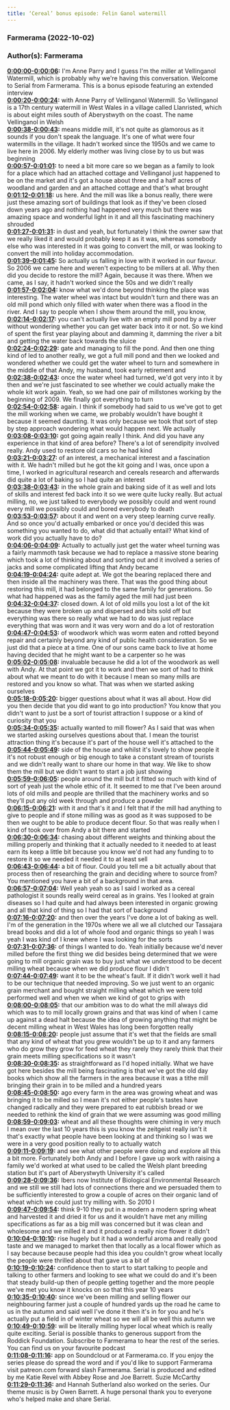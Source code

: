```yaml
---
title: ‘Cereal’ bonus episode: Felin Ganol watermill
---
```


### Farmerama  (2022-10-02)  
### Author(s): Farmerama  

**[0:00:00-0:00:06](https://soundcloud.com/farmerama-radio/cereal-bonus-episode-felin-ganol-watermill#t=0:00:00):**  I'm Anne Parry and I guess I'm the miller at Vellinganol Watermill, which is probably  why we're having this conversation.  Welcome to Serial from Farmerama. This is a bonus episode featuring an extended interview  
**[0:00:20-0:00:24](https://soundcloud.com/farmerama-radio/cereal-bonus-episode-felin-ganol-watermill#t=0:00:20):**  with Anne Parry of Vellinganol Watermill.  So Vellinganol is a 17th century watermill in West Wales in a village called Llanristed,  which is about eight miles south of Aberystwyth on the coast. The name Vellinganol in Welsh  
**[0:00:38-0:00:43](https://soundcloud.com/farmerama-radio/cereal-bonus-episode-felin-ganol-watermill#t=0:00:38):**  means middle mill, it's not quite as glamorous as it sounds if you don't speak the language.  It's one of what were four watermills in the village. It hadn't worked since the 1950s  and we came to live here in 2006. My elderly mother was living close by to us but was beginning  
**[0:00:57-0:01:01](https://soundcloud.com/farmerama-radio/cereal-bonus-episode-felin-ganol-watermill#t=0:00:57):**  to need a bit more care so we began as a family to look for a place which had an attached  cottage and Vellinganol just happened to be on the market and it's got a house about three  and a half acres of woodland and garden and an attached cottage and that's what brought  
**[0:01:12-0:01:18](https://soundcloud.com/farmerama-radio/cereal-bonus-episode-felin-ganol-watermill#t=0:01:12):**  us here. And the mill was like a bonus really, there were just these amazing sort of buildings  that look as if they've been closed down years ago and nothing had happened very much but  there was amazing space and wonderful light in it and all this fascinating machinery shrouded  
**[0:01:27-0:01:31](https://soundcloud.com/farmerama-radio/cereal-bonus-episode-felin-ganol-watermill#t=0:01:27):**  in dust and yeah, but fortunately I think the owner saw that we really liked it and  would probably keep it as it was, whereas somebody else who was interested in it was  going to convert the mill, or was looking to convert the mill into holiday accommodation.  
**[0:01:39-0:01:45](https://soundcloud.com/farmerama-radio/cereal-bonus-episode-felin-ganol-watermill#t=0:01:39):**  So actually us falling in love with it worked in our favour. So 2006 we came here and weren't  expecting to be millers at all. Why then did you decide to restore the mill? Again, because  it was there. When we came, as I say, it hadn't worked since the 50s and we didn't really  
**[0:01:57-0:02:04](https://soundcloud.com/farmerama-radio/cereal-bonus-episode-felin-ganol-watermill#t=0:01:57):**  know what we'd done beyond thinking the place was interesting. The water wheel was intact  but wouldn't turn and there was an old mill pond which only filled with water when there  was a flood in the river. And I say to people when I show them around the mill, you know,  
**[0:02:14-0:02:17](https://soundcloud.com/farmerama-radio/cereal-bonus-episode-felin-ganol-watermill#t=0:02:14):**  you can't actually live with an empty mill pond by a river without wondering whether  you can get water back into it or not. So we kind of spent the first year playing about  and damming it, damming the river a bit and getting the water back towards the sluice  
**[0:02:24-0:02:29](https://soundcloud.com/farmerama-radio/cereal-bonus-episode-felin-ganol-watermill#t=0:02:24):**  gate and managing to fill the pond. And then one thing kind of led to another really, we  got a full mill pond and then we looked and wondered whether we could get the water wheel  to turn and somewhere in the middle of that Andy, my husband, took early retirement and  
**[0:02:38-0:02:43](https://soundcloud.com/farmerama-radio/cereal-bonus-episode-felin-ganol-watermill#t=0:02:38):**  once the water wheel had turned, we'd got very into it by then and we're just fascinated  to see whether we could actually make the whole kit work again. Yeah, so we had one  pair of millstones working by the beginning of 2009. We finally got everything to turn  
**[0:02:54-0:02:58](https://soundcloud.com/farmerama-radio/cereal-bonus-episode-felin-ganol-watermill#t=0:02:54):**  again. I think if somebody had said to us we've got to get the mill working when we  came, we probably wouldn't have bought it because it seemed daunting. It was only because  we took that sort of step by step approach wondering what would happen next. We actually  
**[0:03:08-0:03:10](https://soundcloud.com/farmerama-radio/cereal-bonus-episode-felin-ganol-watermill#t=0:03:08):**  got going again really I think.  And did you have any experience in that kind of area before?  There's a lot of serendipity involved really. Andy used to restore old cars so he had kind  
**[0:03:21-0:03:27](https://soundcloud.com/farmerama-radio/cereal-bonus-episode-felin-ganol-watermill#t=0:03:21):**  of an interest, a mechanical interest and a fascination with it. We hadn't milled but  he got the kit going and I was, once upon a time, I worked in agricultural research  and cereals research and afterwards did quite a lot of baking so I had quite an interest  
**[0:03:38-0:03:43](https://soundcloud.com/farmerama-radio/cereal-bonus-episode-felin-ganol-watermill#t=0:03:38):**  in the whole grain and baking side of it as well and lots of skills and interest fed back  into it so we were quite lucky really. But actual milling, no, we just talked to everybody  we possibly could and went round every mill we possibly could and bored everybody to death  
**[0:03:53-0:03:57](https://soundcloud.com/farmerama-radio/cereal-bonus-episode-felin-ganol-watermill#t=0:03:53):**  about it and went on a very steep learning curve really.  And so once you'd actually embarked or once you'd decided this was something you wanted  to do, what did that actually entail? What kind of work did you actually have to do?  
**[0:04:06-0:04:09](https://soundcloud.com/farmerama-radio/cereal-bonus-episode-felin-ganol-watermill#t=0:04:06):**  Actually to actually just get the water wheel turning was a fairly mammoth task because  we had to replace a massive stone bearing which took a lot of thinking about and sorting  out and it involved a series of jacks and some complicated lifting that Andy became  
**[0:04:19-0:04:24](https://soundcloud.com/farmerama-radio/cereal-bonus-episode-felin-ganol-watermill#t=0:04:19):**  quite adept at. We got the bearing replaced there and then inside all the machinery was  there. That was the good thing about restoring this mill, it had belonged to the same family  for generations. So what had happened was as the family aged the mill had just been  
**[0:04:32-0:04:37](https://soundcloud.com/farmerama-radio/cereal-bonus-episode-felin-ganol-watermill#t=0:04:32):**  closed down. A lot of old mills you lost a lot of the kit because they were broken up  and dispersed and bits sold off but everything was there so really what we had to do was  just replace everything that was worn and it was very worn and do a lot of restoration  
**[0:04:47-0:04:53](https://soundcloud.com/farmerama-radio/cereal-bonus-episode-felin-ganol-watermill#t=0:04:47):**  of woodwork which was worm eaten and rotted beyond repair and certainly beyond any kind  of public health consideration. So we just did that a piece at a time. One of our sons  came back to live at home having decided that he might want to be a carpenter so he was  
**[0:05:02-0:05:08](https://soundcloud.com/farmerama-radio/cereal-bonus-episode-felin-ganol-watermill#t=0:05:02):**  invaluable because he did a lot of the woodwork as well with Andy. At that point we got it  to work and then we sort of had to think about what we meant to do with it because I mean  so many mills are restored and you know so what. That was when we started asking ourselves  
**[0:05:18-0:05:20](https://soundcloud.com/farmerama-radio/cereal-bonus-episode-felin-ganol-watermill#t=0:05:18):**  bigger questions about what it was all about.  How did you then decide that you did want to go into production? You know that you didn't  want to just be a sort of tourist attraction I suppose or a kind of curiosity that you  
**[0:05:34-0:05:35](https://soundcloud.com/farmerama-radio/cereal-bonus-episode-felin-ganol-watermill#t=0:05:34):**  actually wanted to mill flower?  As I said that was when we started asking ourselves questions about that. I mean the  tourist attraction thing it's because it's part of the house well it's attached to the  
**[0:05:44-0:05:49](https://soundcloud.com/farmerama-radio/cereal-bonus-episode-felin-ganol-watermill#t=0:05:44):**  side of the house and whilst it's lovely to show people it it's not robust enough or big  enough to take a constant stream of tourists and we didn't really want to share our home  in that way. We like to show them the mill but we didn't want to start a job just showing  
**[0:05:59-0:06:05](https://soundcloud.com/farmerama-radio/cereal-bonus-episode-felin-ganol-watermill#t=0:05:59):**  people around the mill but it fitted so much with kind of sort of yeah just the whole ethic  of it. It seemed to me that I've been around lots of old mills and people are thrilled  that the machinery works and so they'll put any old week through and produce a powder  
**[0:06:15-0:06:21](https://soundcloud.com/farmerama-radio/cereal-bonus-episode-felin-ganol-watermill#t=0:06:15):**  with it and that's it and I felt that if the mill had anything to give to people and if  stone milling was as good as it was supposed to be then we ought to be able to produce  decent flour. So that was really when I kind of took over from Andy a bit there and started  
**[0:06:30-0:06:34](https://soundcloud.com/farmerama-radio/cereal-bonus-episode-felin-ganol-watermill#t=0:06:30):**  chasing about different weights and thinking about the milling properly and thinking that  it actually needed to it needed to at least earn its keep a little bit because you know  we'd not had any funding to to restore it so we needed it needed it to at least sell  
**[0:06:43-0:06:44](https://soundcloud.com/farmerama-radio/cereal-bonus-episode-felin-ganol-watermill#t=0:06:43):**  a bit of flour.  Could you tell me a bit actually about that process then of researching the grain and  deciding where to source from? You mentioned you have a bit of a background in that area.  
**[0:06:57-0:07:04](https://soundcloud.com/farmerama-radio/cereal-bonus-episode-felin-ganol-watermill#t=0:06:57):**  Well yeah yeah so as I said I worked as a cereal pathologist it sounds really weird  cereal as in grains. Yes I looked at grain diseases so I had quite and had always been  interested in organic growing and all that kind of thing so I had that sort of background  
**[0:07:16-0:07:20](https://soundcloud.com/farmerama-radio/cereal-bonus-episode-felin-ganol-watermill#t=0:07:16):**  and then over the years I've done a lot of baking as well. I'm of the generation in the  1970s where we all we all clutched our Tassajara bread books and did a lot of whole food and  organic things so yeah I was yeah I was kind of I knew where I was looking for the sorts  
**[0:07:31-0:07:36](https://soundcloud.com/farmerama-radio/cereal-bonus-episode-felin-ganol-watermill#t=0:07:31):**  of things I wanted to do. Yeah initially because we'd never milled before the first thing we  did besides being determined that we were going to mill organic grain was to buy just  what we understood to be decent milling wheat because when we did produce flour I didn't  
**[0:07:44-0:07:49](https://soundcloud.com/farmerama-radio/cereal-bonus-episode-felin-ganol-watermill#t=0:07:44):**  want it to be the wheat's fault. If it didn't work well it had to be our technique that  needed improving. So we just went to an organic grain merchant and bought straight milling  wheat which we were told performed well and when we when we kind of got to grips with  
**[0:08:00-0:08:05](https://soundcloud.com/farmerama-radio/cereal-bonus-episode-felin-ganol-watermill#t=0:08:00):**  that our ambition was to do what the mill always did which was to to mill locally grown  grains and that was kind of when I came up against a dead halt because the idea of growing  anything that might be decent milling wheat in West Wales has long been forgotten really  
**[0:08:15-0:08:20](https://soundcloud.com/farmerama-radio/cereal-bonus-episode-felin-ganol-watermill#t=0:08:15):**  people just assume that it's wet that the fields are small that any kind of wheat that  you grew wouldn't be up to it and any farmers who do grow they grow for feed wheat they  rarely they rarely think that their grain meets milling specifications so it wasn't  
**[0:08:30-0:08:35](https://soundcloud.com/farmerama-radio/cereal-bonus-episode-felin-ganol-watermill#t=0:08:30):**  as straightforward as I'd hoped initially. What we have got here besides the mill being  fascinating is that we've got the old day books which show all the farmers in the area  because it was a tithe mill bringing their grain in to be milled and a hundred years  
**[0:08:45-0:08:50](https://soundcloud.com/farmerama-radio/cereal-bonus-episode-felin-ganol-watermill#t=0:08:45):**  ago every farm in the area was growing wheat and was bringing it to be milled so I mean  it's not either people's tastes have changed radically and they were prepared to eat rubbish  bread or we needed to rethink the kind of grain that we were assuming was good milling  
**[0:08:59-0:09:03](https://soundcloud.com/farmerama-radio/cereal-bonus-episode-felin-ganol-watermill#t=0:08:59):**  wheat and all these thoughts were chiming in very much I mean over the last 10 years  this is you know the zeitgeist really isn't it that's exactly what people have been looking  at and thinking so I was we were in a very good position really to to actually watch  
**[0:09:11-0:09:19](https://soundcloud.com/farmerama-radio/cereal-bonus-episode-felin-ganol-watermill#t=0:09:11):**  and see what other people were doing and explore all this a bit more. Fortunately both Andy  and I before I gave up work with raising a family we'd worked at what used to be called  the Welsh plant breeding station but it's part of Aberystwyth University it's called  
**[0:09:28-0:09:36](https://soundcloud.com/farmerama-radio/cereal-bonus-episode-felin-ganol-watermill#t=0:09:28):**  Ibers now Institute of Biological Environmental Research and we still we still had lots of  connections there and we persuaded them to be sufficiently interested to grow a couple  of acres on their organic land of wheat which we could just try milling with. So 2010 I  
**[0:09:47-0:09:54](https://soundcloud.com/farmerama-radio/cereal-bonus-episode-felin-ganol-watermill#t=0:09:47):**  think 9-10 they put in a modern a modern spring wheat and harvested it and dried it for us  and it wouldn't have met any milling specifications as far as a big mill was concerned but it  was clean and wholesome and we milled it and it produced a really nice flower it didn't  
**[0:10:04-0:10:10](https://soundcloud.com/farmerama-radio/cereal-bonus-episode-felin-ganol-watermill#t=0:10:04):**  rise hugely but it had a wonderful aroma and really good taste and we managed to market  then that locally as a local flower which as I say because because people had this idea  you couldn't grow wheat locally the people were thrilled about that gave us a bit of  
**[0:10:19-0:10:24](https://soundcloud.com/farmerama-radio/cereal-bonus-episode-felin-ganol-watermill#t=0:10:19):**  confidence then to start to start talking to people and talking to other farmers and  looking to see what we could do and it's been that steady build-up then of people getting  together and the more people we've met you know it knocks on so that this year 10 years  
**[0:10:35-0:10:40](https://soundcloud.com/farmerama-radio/cereal-bonus-episode-felin-ganol-watermill#t=0:10:35):**  since we've been milling and selling flower our neighbouring farmer just a couple of hundred  yards up the road he came to us in the autumn and said well I've done it then it's in for  you and he's actually put a field in of winter wheat so we will all be well this autumn we  
**[0:10:49-0:10:59](https://soundcloud.com/farmerama-radio/cereal-bonus-episode-felin-ganol-watermill#t=0:10:49):**  will be literally milling hyper local wheat which is really quite exciting.  Serial is possible thanks to generous support from the Roddick Foundation. Subscribe to  Farmerama to hear the rest of the series. You can find us on your favourite podcast  
**[0:11:08-0:11:16](https://soundcloud.com/farmerama-radio/cereal-bonus-episode-felin-ganol-watermill#t=0:11:08):**  app on Soundcloud or at Farmerama.co. If you enjoy the series please do spread the word  and if you'd like to support Farmerama visit patreon.com forward slash Farmerama. Serial  is produced and edited by me Katie Revel with Abbey Rose and Joe Barrett. Suzie McCarthy  
**[0:11:29-0:11:36](https://soundcloud.com/farmerama-radio/cereal-bonus-episode-felin-ganol-watermill#t=0:11:29):**  and Hannah Sutherland also worked on the series. Our theme music is by Owen Barrett. A huge  personal thank you to everyone who's helped make and share Serial.  